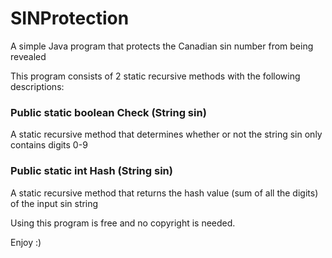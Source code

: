 # SINProtection
A simple Java program that protects the Canadian sin number from being revealed

This program consists of 2 static recursive methods with the following descriptions:

### Public static boolean Check (String sin)
A static recursive method that determines whether or not the string sin only contains digits 0-9

### Public static int Hash (String sin)
A static recursive method that returns the hash value (sum of all the digits) of the input sin string





Using this program is free and no copyright is needed. 

Enjoy :)
